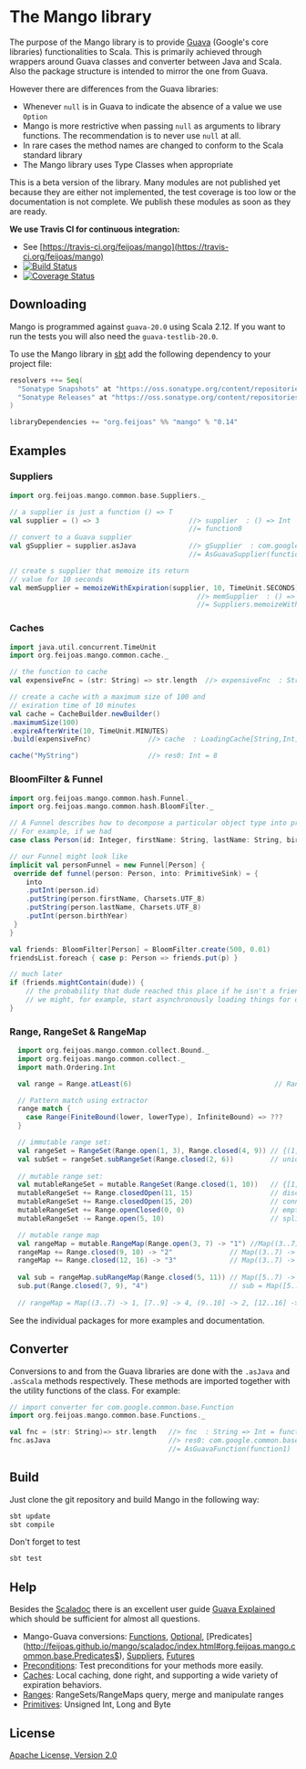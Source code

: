 # The Mango library

The purpose of the Mango library is to provide
[Guava](https://code.google.com/p/guava-libraries/) (Google's core libraries) functionalities to Scala. This is primarily achieved through wrappers around Guava classes and converter between Java and Scala.
Also the package structure is intended to mirror the one from Guava.

However there are differences from the Guava libraries:
 - Whenever `null` is in Guava to indicate the absence of a value we use `Option`
 - Mango is more restrictive when passing `null` as arguments to library functions. The recommendation is to never use `null` at all.
 - In rare cases the method names are changed to conform to the Scala standard library
 - The Mango library uses Type Classes when appropriate

This is a beta version of the library. Many modules are not published yet because they are either not implemented, the test coverage is too low or the documentation is not complete. We publish these modules as soon as they are ready.

**We use Travis CI for continuous integration:**
 - See [https://travis-ci.org/feijoas/mango](https://travis-ci.org/feijoas/mango)
 - [![Build Status](https://travis-ci.org/feijoas/mango.png?branch=master)](https://travis-ci.org/feijoas/mango)
 - [![Coverage Status](https://coveralls.io/repos/feijoas/mango/badge.svg?branch=master&service=github)](https://coveralls.io/github/feijoas/mango?branch=master)

## Downloading 

Mango is programmed against `guava-20.0` using Scala 2.12. If you want to run the tests you will also need the `guava-testlib-20.0`.

To use the Mango library in [sbt](http://www.scala-sbt.org/) add the following dependency to your project file:

```Scala
resolvers ++= Seq(
  "Sonatype Snapshots" at "https://oss.sonatype.org/content/repositories/snapshots",
  "Sonatype Releases" at "https://oss.sonatype.org/content/repositories/releases"
)

libraryDependencies += "org.feijoas" %% "mango" % "0.14"
```

## Examples 

### Suppliers
```Scala
import org.feijoas.mango.common.base.Suppliers._

// a supplier is just a function () => T
val supplier = () => 3                      //> supplier  : () => Int 
                                            //= function0
// convert to a Guava supplier
val gSupplier = supplier.asJava 			//> gSupplier  : com.google.common.base.Supplier[Int] 
                                            //= AsGuavaSupplier(function0)

// create s supplier that memoize its return
// value for 10 seconds
val memSupplier = memoizeWithExpiration(supplier, 10, TimeUnit.SECONDS)
                                              //> memSupplier  : () => Int  
                                              //= Suppliers.memoizeWithExpiration(function0, 10, SECONDS)
```
### Caches 
```Scala
import java.util.concurrent.TimeUnit
import org.feijoas.mango.common.cache._

// the function to cache
val expensiveFnc = (str: String) => str.length  //> expensiveFnc  : String => Int 

// create a cache with a maximum size of 100 and 
// exiration time of 10 minutes
val cache = CacheBuilder.newBuilder()
.maximumSize(100)
.expireAfterWrite(10, TimeUnit.MINUTES)
.build(expensiveFnc)              //> cache  : LoadingCache[String,Int]

cache("MyString")                 //> res0: Int = 8
```

### BloomFilter & Funnel 
```Scala
import org.feijoas.mango.common.hash.Funnel._
import org.feijoas.mango.common.hash.BloomFilter._

// A Funnel describes how to decompose a particular object type into primitive field values.
// For example, if we had
case class Person(id: Integer, firstName: String, lastName: String, birthYear: Int)

// our Funnel might look like
implicit val personFunnel = new Funnel[Person] {
 override def funnel(person: Person, into: PrimitiveSink) = {
    into
    .putInt(person.id)
    .putString(person.firstName, Charsets.UTF_8)
    .putString(person.lastName, Charsets.UTF_8)
    .putInt(person.birthYear)
 }
}

val friends: BloomFilter[Person] = BloomFilter.create(500, 0.01)
friendsList.foreach { case p: Person => friends.put(p) }

// much later
if (friends.mightContain(dude)) {
	// the probability that dude reached this place if he isn't a friend is 1%
	// we might, for example, start asynchronously loading things for dude while we do a more expensive exact check
}
```

### Range, RangeSet & RangeMap
```Scala
  import org.feijoas.mango.common.collect.Bound._
  import org.feijoas.mango.common.collect._
  import math.Ordering.Int

  val range = Range.atLeast(6)                                   // Range[Int,math.Ordering.Int.type] = [6..inf)

  // Pattern match using extractor
  range match {
    case Range(FiniteBound(lower, lowerType), InfiniteBound) => ???
  }

  // immutable range set:
  val rangeSet = RangeSet(Range.open(1, 3), Range.closed(4, 9)) // {(1,3), [4,9]}
  val subSet = rangeSet.subRangeSet(Range.closed(2, 6))         // union view {[2,3), [4,6]}
  
  // mutable range set:                                                
  val mutableRangeSet = mutable.RangeSet(Range.closed(1, 10))   // {[1, 10]}
  mutableRangeSet += Range.closedOpen(11, 15)                   // disconnected range: {[1, 10], [11, 15)}
  mutableRangeSet += Range.closedOpen(15, 20)                   // connected range; {[1, 10], [11, 20)}
  mutableRangeSet += Range.openClosed(0, 0)                     // empty range; {[1, 10], [11, 20)}
  mutableRangeSet -= Range.open(5, 10)                          // splits [1, 10]; {[1, 5], [10, 10], [11, 20)}

  // mutable range map
  val rangeMap = mutable.RangeMap(Range.open(3, 7) -> "1") //Map((3..7) -> 1)
  rangeMap += Range.closed(9, 10) -> "2"              // Map((3..7) -> 1, [9..10] -> 2)
  rangeMap += Range.closed(12, 16) -> "3"             // Map((3..7) -> 1, [9..10] -> 2, [12..16] -> 3)
 
  val sub = rangeMap.subRangeMap(Range.closed(5, 11)) // Map([5..7) -> 1, [9..10] -> 2)
  sub.put(Range.closed(7, 9), "4")                    // sub = Map([5..7) -> 1, [7..9] -> 4, (9..10] -> 2)
 
  // rangeMap = Map((3..7) -> 1, [7..9] -> 4, (9..10] -> 2, [12..16] -> 3)  
```

See the individual packages for more examples and documentation.

## Converter 
Conversions to and from the Guava libraries are done with the `.asJava` and `.asScala` methods respectively. These methods are imported together with the utility functions of the class. For example:
```Scala
// import converter for com.google.common.base.Function
import org.feijoas.mango.common.base.Functions._

val fnc = (str: String)=> str.length   //> fnc  : String => Int = function1
fnc.asJava                             //> res0: com.google.common.base.Function[String,Int] 
                                       //= AsGuavaFunction(function1)
```

## Build 

Just clone the git repository and build Mango in the following way:
```Scala
sbt update
sbt compile
```

Don't forget to test
```Scala
sbt test
```

## Help 

Besides the [Scaladoc](http://feijoas.github.io/mango/scaladoc) there is an excellent user guide [Guava Explained](https://code.google.com/p/guava-libraries/wiki/GuavaExplained) which should be sufficient for almost all questions.

 - Mango-Guava conversions: [Functions](http://feijoas.github.io/mango/scaladoc/index.html#org.feijoas.mango.common.base.Functions$), [Optional](http://feijoas.github.io/mango/scaladoc/index.html#org.feijoas.mango.common.base.Optional$), [Predicates] (http://feijoas.github.io/mango/scaladoc/index.html#org.feijoas.mango.common.base.Predicates$), [Suppliers](http://feijoas.github.io/mango/scaladoc/index.html#org.feijoas.mango.common.base.Suppliers$), [Futures](http://feijoas.github.io/mango/scaladoc/index.html#org.feijoas.mango.common.util.concurrent.Futures$)
 - [Preconditions](http://feijoas.github.io/mango/scaladoc/index.html#org.feijoas.mango.common.base.Preconditions$): Test preconditions for your methods more easily.
 - [Caches](http://feijoas.github.io/mango/scaladoc/index.html#org.feijoas.mango.common.cache.CacheBuilder$): Local caching, done right, and supporting a wide variety of expiration behaviors.
 - [Ranges](http://feijoas.github.io/mango/scaladoc/index.html#org.feijoas.mango.common.collect.Range$): RangeSets/RangeMaps query, merge and manipulate ranges
 - [Primitives](http://feijoas.github.io/mango/scaladoc/index.html#org.feijoas.mango.common.primitives$): Unsigned Int, Long and Byte

## License 

[Apache License, Version 2.0](http://www.apache.org/licenses/LICENSE-2.0)
